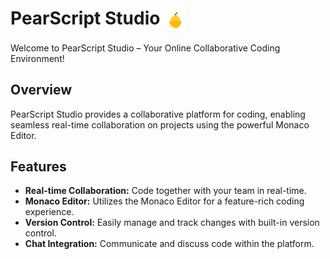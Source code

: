  # PearScript Studio <img align="center" alt="Banner" src="./vite-project/src/assets/pear-svgrepo-com.svg" width="35px" height="35px">
 
Welcome to PearScript Studio – Your Online Collaborative Coding Environment!

## Overview

PearScript Studio provides a collaborative platform for coding, enabling seamless real-time collaboration on projects using the powerful Monaco Editor.

## Features

- **Real-time Collaboration:** Code together with your team in real-time.
- **Monaco Editor:** Utilizes the Monaco Editor for a feature-rich coding experience.
- **Version Control:** Easily manage and track changes with built-in version control.
- **Chat Integration:** Communicate and discuss code within the platform.
